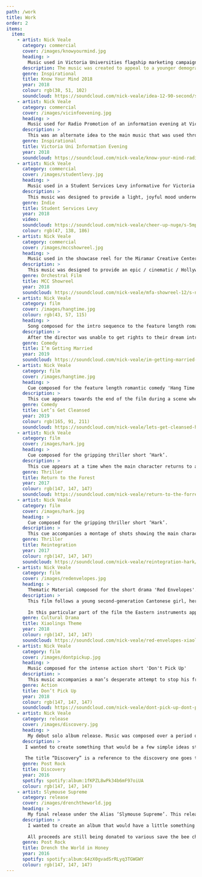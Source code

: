 ```yaml
---
path: /work
title: Work
order: 2
items:
  item:
    - artist: Nick Veale
      category: commercial
      cover: /images/knowyourmind.jpg
      heading: >
        Music used in Victoria Universities flagship marketing campaign titled ‘Know Your Mind’.
      description: The music was created to appeal to a younger demographic while maintaining the university’s rich sense of history.
      genre: Inspirational
      title: Know Your Mind 2018
      year: 2018
      colour: rgb(38, 51, 102)
      soundcloud: https://soundcloud.com/nick-veale/idea-12-90-second/s-GPn2q
    - artist: Nick Veale
      category: commercial
      cover: /images/vicinfoevening.jpg
      heading: >
        Music used for Radio Promotion of an information evening at Victoria University.
      description: >
        This was an alternate idea to the main music that was used throughout the campaign. The marketing team loved the music but felt it didn’t fit the mood for the videos and decided to use it in promotion of the information evening instead.
      genre: Inspirational
      title: Victoria Uni Information Evening
      year: 2018
      soundcloud: https://soundcloud.com/nick-veale/know-your-mind-radio-ad-tropical-30-second/s-Xd0GP
    - artist: Nick Veale
      category: commercial
      cover: /images/studentlevy.jpg
      heading: >
        Music used in a Student Services Levy informative for Victoria University.
      description: >
        This music was designed to provide a light, joyful mood underneath a full monologue of the informative.
      genre: Indie
      title: Student Services Levy
      year: 2018
      video:
      soundcloud: https://soundcloud.com/nick-veale/cheer-up-nuge/s-5mpID
      colour: rgb(47, 138, 186)
    - artist: Nick Veale
      category: commercial
      cover: /images/mccshowreel.jpg
      heading: >
        Music used in the showcase reel for the Miramar Creative Center in Wellington.
      description: >
        This music was designed to provide an epic / cinematic / Hollywood feel to the reel to make it more sleek, professional, and impressive. 
      genre: Orchestral Film
      title: MCC Showreel
      year: 2018
      soundcloud: https://soundcloud.com/nick-veale/mfa-showreel-12/s-nbysk
    - artist: Nick Veale
      category: film
      cover: /images/hangtime.jpg
      colour: rgb(43, 57, 115)
      heading: >
        Song composed for the intro sequence to the feature length romantic comedy 'Hang Time'.
      description: >
        After the director was unable to get rights to their dream intro sequence song, I was tasked with creating a similar feeling song to fill its place. With this request came the opportunity to tailor it even more to the sequence and what results is a custom-made song perfect for the film.
      genre: Comedy
      title: I’m Getting Married
      year: 2019
      soundcloud: https://soundcloud.com/nick-veale/im-getting-married-hang-time/s-ZFBHN
    - artist: Nick Veale
      category: film
      cover: /images/hangtime.jpg
      heading: >
        Cue composed for the feature length romantic comedy 'Hang Time'.
      description: >
        This cue appears towards the end of the film during a scene where the main characters lie in a river to ease their hangovers. This point is also a key developmental motif in the characters’ evolution.
      genre: Comedy
      title: Let’s Get Cleansed
      year: 2019
      colour: rgb(165, 91, 211)
      soundcloud: https://soundcloud.com/nick-veale/lets-get-cleansed-hangtime/s-c02r3
    - artist: Nick Veale
      category: film
      cover: /images/hark.jpg
      heading: >
        Cue composed for the gripping thriller short ‘Hark’.
      description: >
        This cue appears at a time when the main character returns to a place where he has reason to believe a young child has been murdered. He finds no evidence and begins to panic before rushing home.
      genre: Thriller
      title: Return to the Forest
      year: 2017
      colour: rgb(147, 147, 147)
      soundcloud: https://soundcloud.com/nick-veale/return-to-the-forrest-hark/s-r8LND?in=nick-veale/sets/film/s-NS0TP
    - artist: Nick Veale
      category: film
      cover: /images/hark.jpg
      heading: >
        Cue composed for the gripping thriller short ‘Hark’.
      description: >
        This cue accompanies a montage of shots showing the main character’s depressive attempts to reintegrate back into his life. It was created using an existing cue in the film, which I reversed and pitch shifted to create something new. It also mirrors the events of the original cue and adds to the film’s circular narrative. 
      genre: Thriller
      title: Reintegration
      year: 2017
      colour: rgb(147, 147, 147)
      soundcloud: https://soundcloud.com/nick-veale/reintegration-hark/s-1u2t4?in=nick-veale/sets/film/s-NS0TP
    - artist: Nick Veale
      category: film
      cover: /images/redenvelopes.jpg
      heading: >
        Thematic Material composed for the short drama 'Red Envelopes'.
      description: >
        This film follows a young second-generation Cantonese girl, her struggle to integrate into New Zealand culture, and her two conflicting lives. To represent this, I wanted to create a melody / theme that felt displaced (or without a home), and that shared instrumentation from both Western and Eastern music. 
        
        In this particular part of the film the Eastern instruments appear further away, showing her current disconnect from her roots.
      genre: Cultural Drama
      title: Xiaolings Theme
      year: 2018
      colour: rgb(147, 147, 147)
      soundcloud: https://soundcloud.com/nick-veale/red-envelopes-xiaolings-theme/s-mKwC3?in=nick-veale/sets/film/s-NS0TP
    - artist: Nick Veale
      category: film
      cover: /images/dontpickup.jpg
      heading: >
        Music composed for the intense action short 'Don't Pick Up'
      description: >
        This music accompanies a man’s desperate attempt to stop his friend picking up a phone call that would trigger an explosion.
      genre: Action
      title: Don’t Pick Up
      year: 2018
      colour: rgb(147, 147, 147)
      soundcloud: https://soundcloud.com/nick-veale/dont-pick-up-dont-pick-up/s-8B6jN
    - artist: Nick Veale
      category: release
      cover: /images/discovery.jpg
      heading: >
        My debut solo album release. Music was composed over a period of around a month as I was first getting into writing for film.
      description: >
       I wanted to create something that would be a few simple ideas stretched over around and hour and would slowly descent into a sonic hypnotic psychosis and immerge on the other side. 
      
       The title “Discovery” is a reference to the discovery one goes through in their early twenties as they learn to live life independently from their parents.  
      genre: Post Rock
      title: Discovery
      year: 2016
      spotify: spotify:album:1fKPZL8wPk34b6mF97oiUA
      colour: rgb(147, 147, 147)
    - artist: Slymouse Supreme
      category: release
      cover: /images/drenchtheworld.jpg
      heading: >
        My final release under the Alias ‘Slymouse Supreme’. This release was created to raise awareness for the dying bee population.
      description: >
        I wanted to create an album that would have a little something for everyone as well as educate people on how to do their part in increasing the bee population. 
        
        All proceeds are still being donated to various save the bee charities.
      genre: Post Rock
      title: Drench the World in Honey
      year: 2016
      spotify: spotify:album:64zX0gvadSrRLyq3TGWGWY
      colour: rgb(147, 147, 147)
---
```

